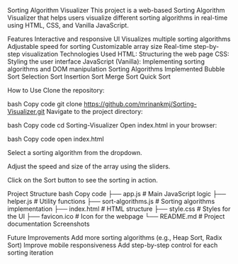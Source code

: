 Sorting Algorithm Visualizer
This project is a web-based Sorting Algorithm Visualizer that helps users visualize different sorting algorithms in real-time using HTML, CSS, and Vanilla JavaScript.

Features
Interactive and responsive UI
Visualizes multiple sorting algorithms
Adjustable speed for sorting
Customizable array size
Real-time step-by-step visualization
Technologies Used
HTML: Structuring the web page
CSS: Styling the user interface
JavaScript (Vanilla): Implementing sorting algorithms and DOM manipulation
Sorting Algorithms Implemented
Bubble Sort
Selection Sort
Insertion Sort
Merge Sort
Quick Sort

How to Use
Clone the repository:

bash
Copy code
git clone https://github.com/mrinankmj/Sorting-Visualizer.git
Navigate to the project directory:

bash
Copy code
cd Sorting-Visualizer
Open index.html in your browser:

bash
Copy code
open index.html

Select a sorting algorithm from the dropdown.

Adjust the speed and size of the array using the sliders.

Click on the Sort button to see the sorting in action.

Project Structure
bash
Copy code
├── app.js                # Main JavaScript logic
├── helper.js             # Utility functions
├── sort-algorithms.js    # Sorting algorithms implementation
├── index.html            # HTML structure
├── style.css             # Styles for the UI
├── favicon.ico           # Icon for the webpage
└── README.md             # Project documentation
Screenshots

Future Improvements
Add more sorting algorithms (e.g., Heap Sort, Radix Sort)
Improve mobile responsiveness
Add step-by-step control for each sorting iteration
